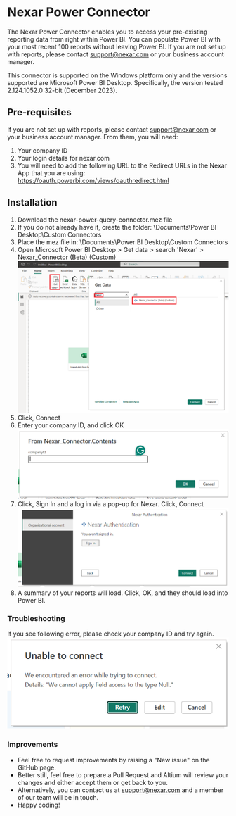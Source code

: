 
# Nexar Power Connector

The Nexar Power Connector enables you to access your pre-existing reporting data from right within Power BI.  You can populate Power BI with your most recent 100 reports without leaving Power BI.
If you are not set up with reports, please contact support@nexar.com or your business account manager. 

This connector is supported on the Windows platform only and the versions supported are Microsoft Power BI Desktop.  Specifically, the version tested 2.124.1052.0 32-bit (December 2023).

## Pre-requisites
If you are not set up with reports, please contact support@nexar.com or your business account manager. 
From them, you will need:
1. Your company ID
2. Your login details for nexar.com
3. You will need to add the following URL to the Redirect URLs in the Nexar App that you are using: https://oauth.powerbi.com/views/oauthredirect.html

## Installation
1. Download the nexar-power-query-connector.mez file
2. If you do not already have it, create the folder: \Documents\Power BI Desktop\Custom Connectors
3. Place the mez file in: \Documents\Power BI Desktop\Custom Connectors
4. Open Microsoft Power BI Desktop > Get data > search 'Nexar' > Nexar_Connector (Beta) (Custom) ![](docs/connector.png?raw=true)
5. Click, Connect
6. Enter your company ID, and click OK
![](docs/companyId.png?raw=true)
7. Click, Sign In and a log in via a pop-up for Nexar. Click, Connect
![](docs/signin.png?raw=true)
9. A summary of your reports will load. Click, OK, and they should load into Power BI.

### Troubleshooting
If you see following error, please check your company ID and try again.
![](docs/error.png?raw=true)

### Improvements
  - Feel free to request improvements by raising a "New issue" on the GitHub page.
  - Better still, feel free to prepare a Pull Request and Altium will review your changes and either accept them or get back to you.
  - Alternatively, you can contact us at support@nexar.com and a member of our team will be in touch.
  - Happy coding!